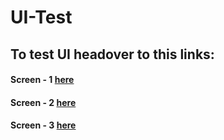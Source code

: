 # UI-Test

## To test UI headover to this links:

#### Screen - 1 [here](https://dashboard-ui-test.netlify.app/dashboard-UI-1)

#### Screen - 2 [here](https://dashboard-ui-test.netlify.app/dashboard-UI-2)

#### Screen - 3 [here](https://dashboard-ui-test.netlify.app/dashboard-UI-3)
